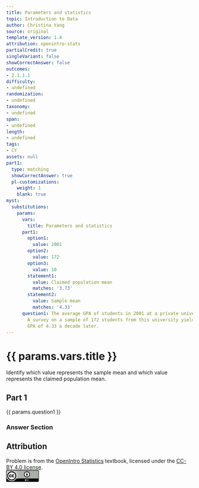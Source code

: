 ```yaml
---
title: Parameters and statistics
topic: Introduction to Data
author: Christina Yang
source: original
template_version: 1.4
attribution: openintro-stats
partialCredit: true
singleVariant: false
showCorrectAnswer: false
outcomes:
- 2.1.1.1
difficulty:
- undefined
randomization:
- undefined
taxonomy:
- undefined
span:
- undefined
length:
- undefined
tags:
- CY
assets: null
part1:
  type: matching
  showCorrectAnswer: true
  pl-customizations:
    weight: 1
    blank: true
myst:
  substitutions:
    params:
      vars:
        title: Parameters and statistics
      part1:
        option1:
          value: 2001
        option2:
          value: 172
        option3:
          value: 10
        statement1:
          value: Claimed population mean
          matches: '3.73'
        statement2:
          value: Sample mean
          matches: '4.33'
      question1: The average GPA of students in 2001 at a private university was 3.73.
        A survey on a sample of 172 students from this university yielded an average
        GPA of 4.33 a decade later.
---
```

# {{ params.vars.title }}
Identify which value represents the sample mean and which value represents the claimed population mean.

## Part 1

<div class="mathjax_ignore">
{{ params.question1 }}
</div>

### Answer Section

<!-- ### pl-answer-panel

Part 1: Population mean, $\mu_{2007} = {{ params.part1.num1 }}$; sample mean, $\bar{x}_{2008} = {{ params.part1.num5 }}$ -->

<!--
### pl-answer-panel

Part 2: Population mean, $\mu_{2001} = {{ params.part2.num2 }}$; sample mean, $\bar{x}_{2012} = {{ params.part2.num4 }}$ -->

## Attribution

Problem is from the [OpenIntro Statistics](https://openintro.org/book/os/) textbook, licensed under the [CC-BY 4.0 license](https://creativecommons.org/licenses/by/4.0/).<br>![Image representing the Creative Commons 4.0 BY license.](https://raw.githubusercontent.com/firasm/bits/master/by.png)